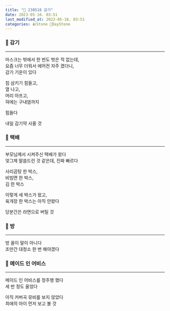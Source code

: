 ```yaml
---
title: "🌱 230518 감기"
date: 2023-05-18. 03:51
last_modified_at: 2023-05-18. 03:51
categories: 🪨Stone 🌱DayStone
---
```


### 🗿 감기

---

마스크는 밖에서 한 번도 벗은 적 없는데,  
요즘 너무 더워서 에어컨 자주 켰더니,  
감기 기운이 있다  

침 삼키기 힘들고,  
열 나고,  
머리 아프고,  
혀에는 구내염까지  

힘들다  

내일 감기약 사올 것  

### 🗿 택배

---

부모님께서 시켜주신 택배가 왔다  
엊그제 말씀드린 것 같은데, 진짜 빠르다  

사리곰탕 한 박스,  
비빔면 한 박스,  
김 한 박스  

이렇게 세 박스가 왔고,  
육개장 한 박스는 아직 안왔다  

당분간은 라면으로 버틸 것  

### 🗿 방

---

방 꼴이 말이 아니다  
조만간 대청소 한 번 해야겠다  

### 🗿 메이드 인 어비스

---

메이드 인 어비스를 정주행 했다  
세 번 정도 울었다  

아직 커버곡 뮤비를 보지 않았다  
최애의 아이 먼저 보고 볼 것  
